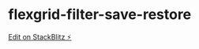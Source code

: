 # flexgrid-filter-save-restore

[Edit on StackBlitz ⚡️](https://stackblitz.com/edit/flexgrid-filter-save-restore)